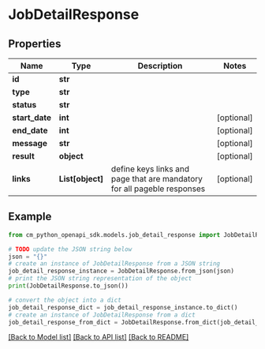 # JobDetailResponse


## Properties

Name | Type | Description | Notes
------------ | ------------- | ------------- | -------------
**id** | **str** |  | 
**type** | **str** |  | 
**status** | **str** |  | 
**start_date** | **int** |  | [optional] 
**end_date** | **int** |  | [optional] 
**message** | **str** |  | [optional] 
**result** | **object** |  | [optional] 
**links** | **List[object]** | define keys links and page that are mandatory for all pageble responses | [optional] 

## Example

```python
from cm_python_openapi_sdk.models.job_detail_response import JobDetailResponse

# TODO update the JSON string below
json = "{}"
# create an instance of JobDetailResponse from a JSON string
job_detail_response_instance = JobDetailResponse.from_json(json)
# print the JSON string representation of the object
print(JobDetailResponse.to_json())

# convert the object into a dict
job_detail_response_dict = job_detail_response_instance.to_dict()
# create an instance of JobDetailResponse from a dict
job_detail_response_from_dict = JobDetailResponse.from_dict(job_detail_response_dict)
```
[[Back to Model list]](../README.md#documentation-for-models) [[Back to API list]](../README.md#documentation-for-api-endpoints) [[Back to README]](../README.md)


